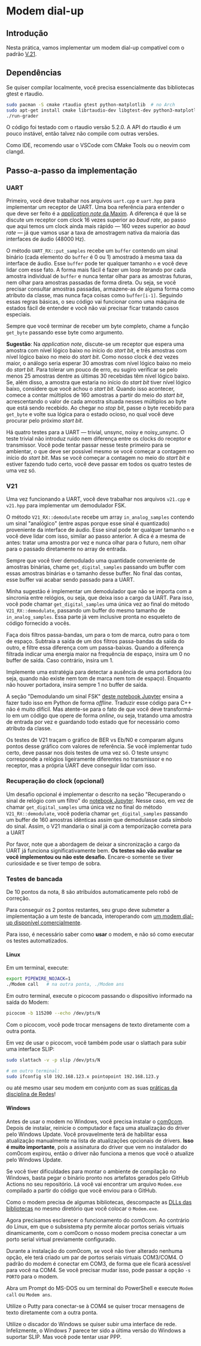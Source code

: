 # Modem dial-up

## Introdução

Nesta prática, vamos implementar um modem dial-up compatível com o padrão [V.21](https://www.itu.int/rec/dologin_pub.asp?lang=e&id=T-REC-V.21-198811-I!!PDF-E&type=items).


## Dependências

Se quiser compilar localmente, você precisa essencialmente das bibliotecas gtest e rtaudio.

```bash
sudo pacman -S cmake rtaudio gtest python-matplotlib  # no Arch
sudo apt-get install cmake librtaudio-dev libgtest-dev python3-matplotlib  # no Ubuntu
./run-grader
```

O código foi testado com o rtaudio versão 5.2.0. A API do rtaudio é um pouco instável, então talvez não compile com outras versões.

Como IDE, recomendo usar o VSCode com CMake Tools ou o neovim com clangd.


## Passo-a-passo da implementação

### UART

Primeiro, você deve trabalhar nos arquivos `uart.cpp` e `uart.hpp` para implementar um receptor de UART. Uma boa referência para entender o que deve ser feito é a [*application note* da Maxim](https://www.analog.com/en/technical-articles/determining-clock-accuracy-requirements-for-uart-communications.html). A diferença é que lá se discute um receptor com clock 16 vezes superior ao *baud rate*, ao passo que aqui temos um clock ainda mais rápido — 160 vezes superior ao *baud rate* — já que vamos usar a taxa de amostragem nativa da maioria das interfaces de áudio (48000 Hz).

O método `UART_RX::put_samples` recebe um `buffer` contendo um sinal binário (cada elemento do `buffer` é 0 ou 1) amostrado à mesma taxa da interface de áudio. Esse `buffer` pode ter qualquer tamanho `n` e você deve lidar com esse fato. A forma mais fácil é fazer um loop iterando por cada amostra individual de `buffer` e nunca tentar olhar para as amostras futuras, nem olhar para amostras passadas de forma direta. Ou seja, se você precisar consultar amostras passadas, armazene-as de alguma forma como atributo da classe, mas nunca faça coisas como `buffer[i-1]`. Seguindo essas regras básicas, o seu código vai funcionar como uma máquina de estados fácil de entender e você não vai precisar ficar tratando casos especiais.

Sempre que você terminar de receber um byte completo, chame a função `get_byte` passando esse byte como argumento.

**Sugestão**: Na *application note*, discute-se um receptor que espera uma amostra com nível lógico baixo no início do *start bit*, e três amostras com nível lógico baixo no meio do *start bit*. Como nosso clock é dez vezes maior, o análogo seria esperar 30 amostras com nível lógico baixo no meio do *start bit*. Para tolerar um pouco de erro, eu sugiro verificar se pelo menos 25 amostras dentre as últimas 30 recebidas têm nível lógico baixo. Se, além disso, a amostra que estaria no início do *start bit* tiver nível lógico baixo, considere que você achou o *start bit*. Quando isso acontecer, comece a contar múltiplos de 160 amostras a partir do meio do *start bit*, acrescentando o valor de cada amostra situada nesses múltiplos ao byte que está sendo recebido. Ao chegar no *stop bit*, passe o byte recebido para `get_byte` e volte sua lógica para o estado ocioso, no qual você deve procurar pelo próximo *start bit*.

Há quatro testes para a UART — trivial, unsync, noisy e noisy\_unsync. O teste trivial não introduz ruído nem diferença entre os clocks do receptor e transmissor. Você pode tentar passar nesse teste primeiro para se ambientar, o que deve ser possível mesmo se você começar a contagem no início do *start bit*. Mas se você começar a contagem no meio do *start bit* e estiver fazendo tudo certo, você deve passar em todos os quatro testes de uma vez só.


### V21

Uma vez funcionando a UART, você deve trabalhar nos arquivos `v21.cpp` e `v21.hpp` para implementar um demodulador FSK.

O método `V21_RX::demodulate` recebe um array `in_analog_samples` contendo um sinal "analógico" (entre aspas porque esse sinal é quantizado) proveniente da interface de áudio. Esse sinal pode ter qualquer tamanho `n` e você deve lidar com isso, similar ao passo anterior. A dica é a mesma de antes: tratar uma amostra por vez e nunca olhar para o futuro, nem olhar para o passado diretamente no array de entrada.

Sempre que você tiver demodulado uma quantidade conveniente de amostras binárias, chame `get_digital_samples` passando um buffer com essas amostras binárias e o tamanho desse buffer. No final das contas, esse buffer vai acabar sendo passado para a UART.

Minha sugestão é implementar um demodulador que não se importa com a sincronia entre relógios, ou seja, que deixa isso a cargo da UART. Para isso, você pode chamar `get_digital_samples` uma única vez ao final do método `V21_RX::demodulate`, passando um buffer do mesmo tamanho de `in_analog_samples`. Essa parte já vem inclusive pronta no esqueleto de código fornecido a vocês.

Faça dois filtros passa-bandas, um para o tom de marca, outro para o tom de espaço. Subtraia a saída de um dos filtros passa-bandas da saída do outro, e filtre essa diferença com um passa-baixas. Quando a diferença filtrada indicar uma energia maior na frequência de espaço, insira um 0 no buffer de saída. Caso contrário, insira um 1.

Implemente uma estratégia para detectar a ausência de uma portadora (ou seja, quando não existe nem tom de marca nem tom de espaço). Enquanto não houver portadora, insira sempre 1 no buffer de saída.

A seção "Demodulando um sinal FSK" [deste notebook Jupyter](https://colab.research.google.com/drive/1tjileevEYGz6IMGCzqgFq9Sy4GvYtBuL?usp=sharing) ensina a fazer tudo isso em Python de forma *offline*. Traduzir esse código para C++ não é muito difícil. Mas atente-se para o fato de que você deve transformá-lo em um código que opere de forma *online*, ou seja, tratando uma amostra de entrada por vez e guardando todo estado que for necessário como atributo da classe.

Os testes de V21 traçam o gráfico de BER vs Eb/N0 e comparam alguns pontos desse gráfico com valores de referência. Se você implementar tudo certo, deve passar nos dois testes de uma vez só. O teste unsync corresponde a relógios ligeiramente diferentes no transmissor e no receptor, mas a própria UART deve conseguir lidar com isso.


### Recuperação do clock (opcional)

Um desafio opcional é implementar o descrito na seção "Recuperando o sinal de relógio com um filtro" do [notebook Jupyter](https://colab.research.google.com/drive/1tjileevEYGz6IMGCzqgFq9Sy4GvYtBuL?usp=sharing). Nesse caso, em vez de chamar `get_digital_samples` uma única vez no final do método `V21_RX::demodulate`, você poderia chamar `get_digital_samples` passando um buffer de 160 amostras idênticas assim que demodulasse cada símbolo do sinal. Assim, o V21 mandaria o sinal já com a temporização correta para a UART

Por favor, note que a abordagem de deixar a sincronização a cargo da UART já funciona significativamente bem. **Os testes não vão avaliar se você implementou ou não este desafio.** Encare-o somente se tiver curiosidade e se tiver tempo de sobra.


### Testes de bancada

De 10 pontos da nota, 8 são atribuídos automaticamente pelo robô de correção.

Para conseguir os 2 pontos restantes, seu grupo deve submeter a implementação a um teste de bancada, interoperando com [um modem dial-up disponível comercialmente](https://pt.aliexpress.com/item/2032456154.html).

Para isso, é necessário saber como **usar** o modem, e não só como executar os testes automatizados.

#### Linux

Em um terminal, execute:

```bash
export PIPEWIRE_NOJACK=1
./Modem call   # na outra ponta, ./Modem ans
```

Em outro terminal, execute o picocom passando o dispositivo informado na saída do Modem:

```bash
picocom -b 115200 --echo /dev/pts/N
```

Com o picocom, você pode trocar mensagens de texto diretamente com a outra ponta.

Em vez de usar o picocom, você também pode usar o slattach para subir uma interface SLIP:

```bash
sudo slattach -v -p slip /dev/pts/N

# em outro terminal:
sudo ifconfig sl0 192.168.123.x pointopoint 192.168.123.y
```

ou até mesmo usar seu modem em conjunto com as suas [práticas da disciplina de Redes](https://github.com/thotypous/redes-s1)!


#### Windows

Antes de usar o modem no Windows, você precisa instalar o [com0com](https://sourceforge.net/projects/com0com/files/latest/download). Depois de instalar, reinicie o computador e faça uma atualização do driver pelo Windows Update. Você provavelmente terá de habilitar essa atualização manualmente na lista de atualizações opcionais de drivers. **Isso é muito importante**, pois a assinatura do driver que vem no instalador do com0com expirou, então o driver não funciona a menos que você o atualize pelo Windows Update.

Se você tiver dificuldades para montar o ambiente de compilação no Windows, basta pegar o binário pronto nos artefatos gerados pelo GitHub Actions no seu repositório. Lá você vai encontrar um arquivo `Modem.exe` compilado a partir do código que você enviou para o GitHub.

Como o modem precisa de algumas bibliotecas, descompacte as [DLLs das bibliotecas](https://drive.google.com/file/d/1pl44LOPE9bJrzsEediIDPpgSQ73rVrng/view?usp=sharing) no mesmo diretório que você colocar o `Modem.exe`.

Agora precisamos esclarecer o funcionamento do com0com. Ao contrário do Linux, em que o subsistema pty permite alocar portos seriais virtuais dinamicamente, com o com0com o nosso modem precisa conectar a um porto serial virtual previamente configurado.

Durante a instalação do com0com, se você não tiver alterado nenhuma opção, ele terá criado um par de portos seriais virtuais COM3/COM4. O padrão do modem é conectar em COM3, de forma que ele ficará acessível para você na COM4. Se você precisar mudar isso, pode passar a opção `-s PORTO` para o modem.

Abra um Prompt do MS-DOS ou um terminal do PowerShell e execute `Modem call` ou `Modem ans`.

Utilize o Putty para conectar-se à COM4 se quiser trocar mensagens de texto diretamente com a outra ponta.

Utilize o discador do Windows se quiser subir uma interface de rede. Infelizmente, o Windows 7 parece ter sido a última versão do Windows a suportar SLIP. Mas você pode tentar usar PPP.
